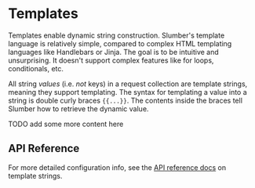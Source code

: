# Templates

Templates enable dynamic string construction. Slumber's template language is relatively simple, compared to complex HTML templating languages like Handlebars or Jinja. The goal is to be intuitive and unsurprising. It doesn't support complex features like for loops, conditionals, etc.

All string _values_ (i.e. _not_ keys) in a request collection are template strings, meaning they support templating. The syntax for templating a value into a string is double curly braces `{{...}}`. The contents inside the braces tell Slumber how to retrieve the dynamic value.

TODO add some more content here

## API Reference

For more detailed configuration info, see the [API reference docs](../api/template_string.md) on template strings.
